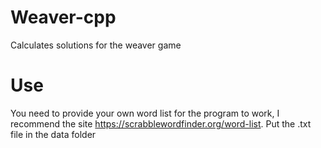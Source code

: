 # Weaver-cpp
Calculates solutions for the weaver game
# Use
You need to provide your own word list for the program to work, I recommend the site https://scrabblewordfinder.org/word-list.
Put the .txt file in the data folder
